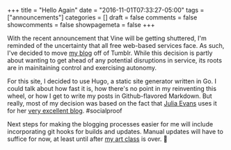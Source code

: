 +++
title = "Hello Again"
date = "2016-11-01T07:33:27-05:00"
tags = ["announcements"] 
categories = []
draft = false
comments = false
showcomments = false
showpagemeta = false
+++

With the recent announcement that Vine will be getting shuttered, I'm reminded of the uncertainty that all free web-based services face. As such, I've decided to move [my blog](http://codeblocks.tumblr.com) off of Tumblr. While this decision is partly about wanting to get ahead of any potential disruptions in service, its roots are in mainitaining control and exercising autonomy.

For this site, I decided to use Hugo, a static site generator written in Go. I could talk about how fast it is, how there's no point in my reinventing this wheel, or how I get to write my posts in Github-flavored Markdown. But really, most of my decision was based on the fact that [Julia Evans](https://twitter.com/b0rk) uses it for her [very excellent blog](http://jvns.ca/). #socialproof

Next steps for making the blogging processes easier for me will include incorporating git hooks for builds and updates. Manual updates will have to suffice for now, at least until after [my art class](http://www.dadageek.com/) is over. 👋

